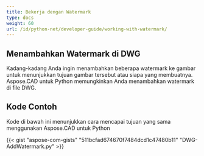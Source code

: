 ```yaml
---
title: Bekerja dengan Watermark
type: docs
weight: 60
url: /id/python-net/developer-guide/working-with-watermark/
---
```


## **Menambahkan Watermark di DWG**

Kadang-kadang Anda ingin menambahkan beberapa watermark ke gambar untuk menunjukkan tujuan gambar tersebut atau siapa yang membuatnya. Aspose.CAD untuk Python memungkinkan Anda menambahkan watermark di file DWG.

## Kode Contoh

Kode di bawah ini menunjukkan cara mencapai tujuan yang sama menggunakan Aspose.CAD untuk Python

{{< gist "aspose-com-gists" "511bcfad674670f7484dcd1c47480b11" "DWG-AddWatermark.py" >}}
